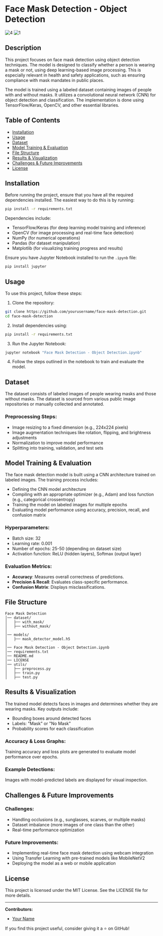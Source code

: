 # Face Mask Detection - Object Detection
![4](https://github.com/user-attachments/assets/26c3e7b5-a0f8-486d-954c-74ac0c840de6)
![1](https://github.com/user-attachments/assets/0542bf4f-fa0c-4898-80bd-9f7cfec698aa)



## Description
This project focuses on face mask detection using object detection techniques. The model is designed to classify whether a person is wearing a mask or not, using deep learning-based image processing. This is especially relevant in health and safety applications, such as ensuring compliance with mask mandates in public places.

The model is trained using a labeled dataset containing images of people with and without masks. It utilizes a convolutional neural network (CNN) for object detection and classification. The implementation is done using TensorFlow/Keras, OpenCV, and other essential libraries.

## Table of Contents
- [Installation](#installation)
- [Usage](#usage)
- [Dataset](#dataset)
- [Model Training & Evaluation](#model-training--evaluation)
- [File Structure](#file-structure)
- [Results & Visualization](#results--visualization)
- [Challenges & Future Improvements](#challenges--future-improvements)
- [License](#license)

## Installation
Before running the project, ensure that you have all the required dependencies installed. The easiest way to do this is by running:

```bash
pip install -r requirements.txt
```

Dependencies include:
- TensorFlow/Keras (for deep learning model training and inference)
- OpenCV (for image processing and real-time face detection)
- NumPy (for numerical operations)
- Pandas (for dataset manipulation)
- Matplotlib (for visualizing training progress and results)

Ensure you have Jupyter Notebook installed to run the `.ipynb` file:

```bash
pip install jupyter
```

## Usage
To use this project, follow these steps:

1. Clone the repository:

```bash
git clone https://github.com/yourusername/face-mask-detection.git
cd face-mask-detection
```

2. Install dependencies using:

```bash
pip install -r requirements.txt
```

3. Run the Jupyter Notebook:

```bash
jupyter notebook "Face Mask Detection - Object Detection.ipynb"
```

4. Follow the steps outlined in the notebook to train and evaluate the model.

## Dataset
The dataset consists of labeled images of people wearing masks and those without masks. The dataset is sourced from various public image repositories or manually collected and annotated.

### Preprocessing Steps:
- Image resizing to a fixed dimension (e.g., 224x224 pixels)
- Image augmentation techniques like rotation, flipping, and brightness adjustments
- Normalization to improve model performance
- Splitting into training, validation, and test sets

## Model Training & Evaluation
The face mask detection model is built using a CNN architecture trained on labeled images. The training process includes:

- Defining the CNN model architecture
- Compiling with an appropriate optimizer (e.g., Adam) and loss function (e.g., categorical crossentropy)
- Training the model on labeled images for multiple epochs
- Evaluating model performance using accuracy, precision, recall, and confusion matrix

### Hyperparameters:
- Batch size: 32
- Learning rate: 0.001
- Number of epochs: 25-50 (depending on dataset size)
- Activation function: ReLU (hidden layers), Softmax (output layer)

### Evaluation Metrics:
- **Accuracy**: Measures overall correctness of predictions.
- **Precision & Recall**: Evaluates class-specific performance.
- **Confusion Matrix**: Displays misclassifications.

## File Structure
```
Face Mask Detection
│── dataset/
│   ├── with_mask/
│   ├── without_mask/
│
│── models/
│   ├── mask_detector_model.h5
│
│── Face Mask Detection - Object Detection.ipynb
│── requirements.txt
│── README.md
│── LICENSE
│── utils/
│   ├── preprocess.py
│   ├── train.py
│   ├── test.py
```

## Results & Visualization
The trained model detects faces in images and determines whether they are wearing masks. Key outputs include:

- Bounding boxes around detected faces
- Labels: "Mask" or "No Mask"
- Probability scores for each classification

### Accuracy & Loss Graphs:
Training accuracy and loss plots are generated to evaluate model performance over epochs.

### Example Detections:
Images with model-predicted labels are displayed for visual inspection.

## Challenges & Future Improvements
### Challenges:
- Handling occlusions (e.g., sunglasses, scarves, or multiple masks)
- Dataset imbalance (more images of one class than the other)
- Real-time performance optimization

### Future Improvements:
- Implementing real-time face mask detection using webcam integration
- Using Transfer Learning with pre-trained models like MobileNetV2
- Deploying the model as a web or mobile application

## License
This project is licensed under the MIT License. See the LICENSE file for more details.

---
**Contributors:**
- [Your Name](https://github.com/yourusername)

If you find this project useful, consider giving it a ⭐ on GitHub!
